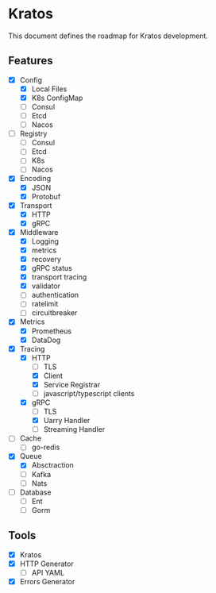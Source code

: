 # Kratos

This document defines the roadmap for Kratos development.

## Features
- [x] Config
    - [x] Local Files
    - [x] K8s ConfigMap
    - [ ] Consul
    - [ ] Etcd
    - [ ] Nacos
- [ ] Registry
    - [ ] Consul
    - [ ] Etcd
    - [ ] K8s
    - [ ] Nacos
- [x] Encoding
    - [x] JSON
    - [x] Protobuf
- [x] Transport
    - [x] HTTP
    - [x] gRPC
- [x] Middleware
    - [x] Logging
    - [x] metrics
    - [x] recovery
    - [x] gRPC status
    - [x] transport tracing
    - [x] validator
    - [ ] authentication
    - [ ] ratelimit
    - [ ] circuitbreaker
- [x] Metrics
    - [x] Prometheus
    - [x] DataDog
- [x] Tracing
    - [x] HTTP
        - [ ] TLS
        - [x] Client
        - [x] Service Registrar
        - [ ] javascript/typescript clients
    - [x] gRPC
        - [ ] TLS
        - [x] Uarry Handler
        - [ ] Streaming Handler
- [ ] Cache
    - [ ] go-redis
- [x] Queue
    - [x] Absctraction
    - [ ] Kafka
    - [ ] Nats
- [ ] Database
    - [ ] Ent
    - [ ] Gorm

## Tools
- [x] Kratos
- [x] HTTP Generator
    - [ ] API YAML
- [x] Errors Generator
